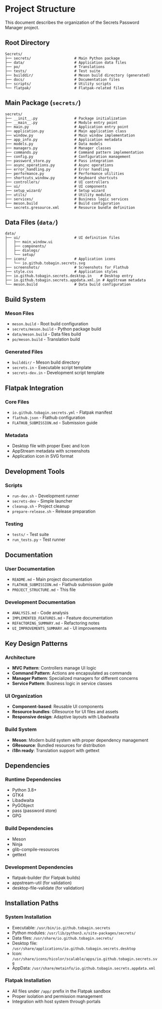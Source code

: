 # Project Structure

This document describes the organization of the Secrets Password Manager project.

## Root Directory

```
Secrets/
├── secrets/                    # Main Python package
├── data/                       # Application data files
├── po/                         # Translations
├── tests/                      # Test suite
├── builddir/                   # Meson build directory (generated)
├── docs/                       # Documentation files
├── scripts/                    # Utility scripts
└── flatpak/                    # Flatpak-related files
```

## Main Package (`secrets/`)

```
secrets/
├── __init__.py                 # Package initialization
├── __main__.py                 # Module entry point
├── main.py                     # Application entry point
├── application.py              # Main application class
├── window.py                   # Main window implementation
├── app_info.py                 # Application metadata
├── models.py                   # Data models
├── managers.py                 # Manager classes
├── commands.py                 # Command pattern implementation
├── config.py                   # Configuration management
├── password_store.py           # Pass integration
├── async_operations.py         # Async operations
├── error_handling.py           # Error handling
├── performance.py              # Performance utilities
├── shortcuts_window.py         # Keyboard shortcuts
├── controllers/                # UI controllers
├── ui/                         # UI components
├── setup_wizard/               # Setup wizard
├── utils/                      # Utility modules
├── services/                   # Business logic services
├── meson.build                 # Build configuration
└── secrets.gresource.xml       # Resource bundle definition
```

## Data Files (`data/`)

```
data/
├── ui/                         # UI definition files
│   ├── main_window.ui
│   ├── components/
│   ├── dialogs/
│   └── setup/
├── icons/                      # Application icons
│   └── io.github.tobagin.secrets.svg
├── screenshots/                # Screenshots for Flathub
├── style.css                   # Application styles
├── io.github.tobagin.secrets.desktop.in    # Desktop entry
├── io.github.tobagin.secrets.appdata.xml.in # AppStream metadata
└── meson.build                 # Data build configuration
```

## Build System

### Meson Files
- `meson.build` - Root build configuration
- `secrets/meson.build` - Python package build
- `data/meson.build` - Data files build
- `po/meson.build` - Translation build

### Generated Files
- `builddir/` - Meson build directory
- `secrets.in` - Executable script template
- `secrets-dev.in` - Development script template

## Flatpak Integration

### Core Files
- `io.github.tobagin.secrets.yml` - Flatpak manifest
- `flathub.json` - Flathub configuration
- `FLATHUB_SUBMISSION.md` - Submission guide

### Metadata
- Desktop file with proper Exec and Icon
- AppStream metadata with screenshots
- Application icon in SVG format

## Development Tools

### Scripts
- `run-dev.sh` - Development runner
- `secrets-dev` - Simple launcher
- `cleanup.sh` - Project cleanup
- `prepare-release.sh` - Release preparation

### Testing
- `tests/` - Test suite
- `run_tests.py` - Test runner

## Documentation

### User Documentation
- `README.md` - Main project documentation
- `FLATHUB_SUBMISSION.md` - Flathub submission guide
- `PROJECT_STRUCTURE.md` - This file

### Development Documentation
- `ANALYSIS.md` - Code analysis
- `IMPLEMENTED_FEATURES.md` - Feature documentation
- `REFACTORING_SUMMARY.md` - Refactoring notes
- `UI_IMPROVEMENTS_SUMMARY.md` - UI improvements

## Key Design Patterns

### Architecture
- **MVC Pattern**: Controllers manage UI logic
- **Command Pattern**: Actions are encapsulated as commands
- **Manager Pattern**: Specialized managers for different concerns
- **Service Pattern**: Business logic in service classes

### UI Organization
- **Component-based**: Reusable UI components
- **Resource bundles**: GResource for UI files and assets
- **Responsive design**: Adaptive layouts with Libadwaita

### Build System
- **Meson**: Modern build system with proper dependency management
- **GResource**: Bundled resources for distribution
- **i18n ready**: Translation support with gettext

## Dependencies

### Runtime Dependencies
- Python 3.8+
- GTK4
- Libadwaita
- PyGObject
- pass (password store)
- GPG

### Build Dependencies
- Meson
- Ninja
- glib-compile-resources
- gettext

### Development Dependencies
- flatpak-builder (for Flatpak builds)
- appstream-util (for validation)
- desktop-file-validate (for validation)

## Installation Paths

### System Installation
- Executable: `/usr/bin/io.github.tobagin.secrets`
- Python modules: `/usr/lib/python3.x/site-packages/secrets/`
- Data files: `/usr/share/io.github.tobagin.secrets/`
- Desktop file: `/usr/share/applications/io.github.tobagin.secrets.desktop`
- Icon: `/usr/share/icons/hicolor/scalable/apps/io.github.tobagin.secrets.svg`
- AppData: `/usr/share/metainfo/io.github.tobagin.secrets.appdata.xml`

### Flatpak Installation
- All files under `/app/` prefix in the Flatpak sandbox
- Proper isolation and permission management
- Integration with host system through portals
